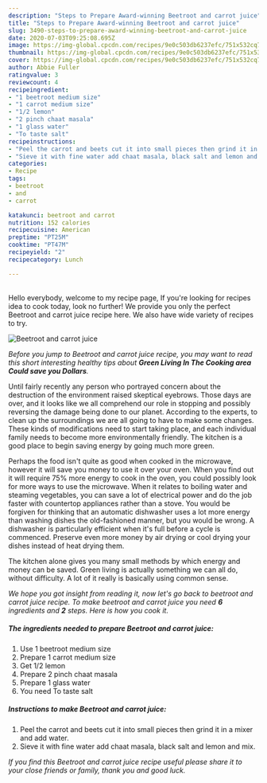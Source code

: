 ```yaml
---
description: "Steps to Prepare Award-winning Beetroot and carrot juice"
title: "Steps to Prepare Award-winning Beetroot and carrot juice"
slug: 3490-steps-to-prepare-award-winning-beetroot-and-carrot-juice
date: 2020-07-03T09:25:08.695Z
image: https://img-global.cpcdn.com/recipes/9e0c503db6237efc/751x532cq70/beetroot-and-carrot-juice-recipe-main-photo.jpg
thumbnail: https://img-global.cpcdn.com/recipes/9e0c503db6237efc/751x532cq70/beetroot-and-carrot-juice-recipe-main-photo.jpg
cover: https://img-global.cpcdn.com/recipes/9e0c503db6237efc/751x532cq70/beetroot-and-carrot-juice-recipe-main-photo.jpg
author: Abbie Fuller
ratingvalue: 3
reviewcount: 4
recipeingredient:
- "1 beetroot medium size"
- "1 carrot medium size"
- "1/2 lemon"
- "2 pinch chaat masala"
- "1 glass water"
- "To taste salt"
recipeinstructions:
- "Peel the carrot and beets cut it into small pieces then grind it in a mixer and add water."
- "Sieve it with fine water add chaat masala, black salt and lemon and mix."
categories:
- Recipe
tags:
- beetroot
- and
- carrot

katakunci: beetroot and carrot 
nutrition: 152 calories
recipecuisine: American
preptime: "PT25M"
cooktime: "PT47M"
recipeyield: "2"
recipecategory: Lunch

---
```

<br>
Hello everybody, welcome to my recipe page, If you're looking for recipes idea to cook today, look no further! We provide you only the perfect Beetroot and carrot juice recipe here. We also have wide variety of recipes to try.
<br>


![Beetroot and carrot juice](https://img-global.cpcdn.com/recipes/9e0c503db6237efc/751x532cq70/beetroot-and-carrot-juice-recipe-main-photo.jpg)

<i>Before you jump to Beetroot and carrot juice recipe, you may want to read this short interesting healthy tips about 
<strong>Green Living In The Cooking area Could save you Dollars</strong>.</i>
</br>

Until fairly recently any person who portrayed concern about the destruction of the environment raised skeptical eyebrows. Those days are over, and it looks like we all comprehend our role in stopping and possibly reversing the damage being done to our planet. According to the experts, to clean up the surroundings we are all going to have to make some changes. These kinds of modifications need to start taking place, and each individual family needs to become more environmentally friendly. The kitchen is a good place to begin saving energy by going much more green.

Perhaps the food isn't quite as good when cooked in the microwave, however it will save you money to use it over your oven. When you find out it will require 75% more energy to cook in the oven, you could possibly look for more ways to use the microwave. When it relates to boiling water and steaming vegetables, you can save a lot of electrical power and do the job faster with countertop appliances rather than a stove. You would be forgiven for thinking that an automatic dishwasher uses a lot more energy than washing dishes the old-fashioned manner, but you would be wrong. A dishwasher is particularly efficient when it's full before a cycle is commenced. Preserve even more money by air drying or cool drying your dishes instead of heat drying them.

The kitchen alone gives you many small methods by which energy and money can be saved. Green living is actually something we can all do, without difficulty. A lot of it really is basically using common sense.


<i>We hope you got insight from reading it, now let's go back to beetroot and carrot juice recipe. To make beetroot and carrot juice you need <strong>6</strong> ingredients and <strong>2</strong> steps. Here is how you cook it.
</i>

##### The ingredients needed to prepare Beetroot and carrot juice:

1. Use 1 beetroot medium size
1. Prepare 1 carrot medium size
1. Get 1/2 lemon
1. Prepare 2 pinch chaat masala
1. Prepare 1 glass water
1. You need To taste salt


##### Instructions to make Beetroot and carrot juice:

1. Peel the carrot and beets cut it into small pieces then grind it in a mixer and add water.
1. Sieve it with fine water add chaat masala, black salt and lemon and mix.


<i>If you find this Beetroot and carrot juice recipe useful please share it to your close friends or family, thank you and good luck.</i>
